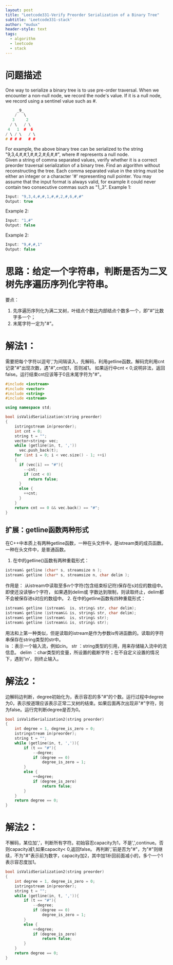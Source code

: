 ```yaml
---
layout: post
title: "Leetcode331-Verify Preorder Serialization of a Binary Tree"
subtitle: 'Leetcode331-stack'
author: "mudux"
header-style: text
tags:
  - algorithm
  - leetcode
  - stack
---
```


# 问题描述
One way to serialize a binary tree is to use pre-order traversal. When we encounter a non-null node, we record the node's value. If it is a null node, we record using a sentinel value such as #.  
```c++
     _9_
    /   \
   3     2
  / \   / \
 4   1  #  6
/ \ / \   / \
# # # #   # #  
```
For example, the above binary tree can be serialized to the string "9,3,4,#,#,1,#,#,2,#,6,#,#", where # represents a null node.  
Given a string of comma separated values, verify whether it is a correct preorder traversal serialization of a binary tree. Find an algorithm without reconstructing the tree.
Each comma separated value in the string must be either an integer or a character '#' representing null pointer.
You may assume that the input format is always valid, for example it could never contain two consecutive commas such as "1,,3".
Example 1:
```c++
Input: "9,3,4,#,#,1,#,#,2,#,6,#,#"
Output: true
```
Example 2:
```c++
Input: "1,#"
Output: false
```
Example 2:
```c++
Input: "9,#,#,1"
Output: false
```

# 思路：给定一个字符串，判断是否为二叉树先序遍历序列化字符串。
要点：
1. 先序遍历序列化为满二叉树，叶结点个数比内部结点个数多一个，即"#"比数字多一个；
2. 末尾字符一定为"#"。

# 解法1：
需要把每个字符以逗号','为间隔读入，先解码，利用getline函数。解码完利用cnt记录"#"出现次数，遇"#",cnt加1，否则减1。
如果运行中cnt < 0,说明非法，返回false。运行结束cnt应该等于0且末尾字符为"#"。
```c++
#include <iostream>
#include <vector>
#include <string>
#include <sstream>

using namespace std;

bool isValidSerialization(string preorder) 
{
    istringstream in(preorder);
    int cnt = 0;
    string t = "";
    vector<string> vec;
    while (getline(in, t, ','))
      vec.push_back(t);
    for (int i = 0; i < vec.size() - 1; ++i)
    {
      if (vec[i] == "#"){
        --cnt;
        if (cnt < 0)
          return false;
      }
      else {
        ++cnt;
      }
    }
    return cnt == 0 && vec.back() == "#";
}
```
## 扩展：getline函数两种形式  
在C++中本质上有两种getline函数，一种在头文件<istream>中，是istream类的成员函数。一种在头文件<string>中，是普通函数。
1. 在<istream>中的getline()函数有两种重载形式：
```c++
istream& getline (char* s, streamsize n );
istream& getline (char* s, streamsize n, char delim );
```
作用是： 从istream中读取至多n个字符(包含结束标记符)保存在s对应的数组中。即使还没读够n个字符，
如果遇到delim或 字数达到限制，则读取终止，delim都不会被保存进s对应的数组中。
2. 在<string>中的getline函数有四种重载形式：
```c++
istream& getline (istream&  is, string& str, char delim);
istream& getline (istream&& is, string& str, char delim);
istream& getline (istream&  is, string& str);
istream& getline (istream&& is, string& str);
```
用法和上第一种类似，但是读取的istream是作为参数is传进函数的。读取的字符串保存在string类型的str中。  
is    ：表示一个输入流，例如cin。
str   ：string类型的引用，用来存储输入流中的流信息。
delim ：char类型的变量，所设置的截断字符；在不自定义设置的情况下，遇到’\n’，则终止输入。

# 解法2：
边解码边判断，degree初始化为，表示容忍的多"#"的个数。运行过程中degree为0，表示按道理应该表示正常二叉树的结束。如果后面再次出现非"#"字符，则为false。运行完判断degree是否为0。
```c++
bool isValidSerialization2(string preorder) 
{
	int degree = 1, degree_is_zero = 0;
	istringstream in(preorder);
	string t = "";
	while (getline(in, t, ',')){
		if (t == "#"){
			--degree;
			if (degree == 0)
				degree_is_zero = 1;
		}
		else {
			++degree;
			if (degree_is_zero)
				return false;
		}
	}
	return degree == 0;
}
```

# 解法2：
不解码，某位加','，判断所有字符。初始容忍capacity为1，不是',',continue。否则capacity减1,如果capacity< 0,返回false。
再判断','前是否为"#"，为"#"则继续，不为"#"表示前为数字，capacity加2，其中加1补回前面减小的，多个一个1表示容忍度加1。
```c++
bool isValidSerialization2(string preorder) 
{
	int degree = 1, degree_is_zero = 0;
	istringstream in(preorder);
	string t = "";
	while (getline(in, t, ',')){
		if (t == "#"){
			--degree;
			if (degree == 0)
				degree_is_zero = 1;
		}
		else {
			++degree;
			if (degree_is_zero)
				return false;
		}
	}
	return degree == 0;
}
```